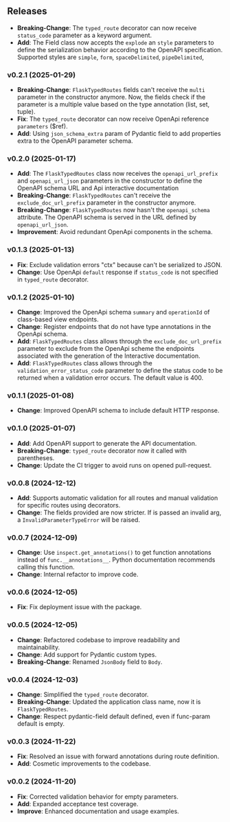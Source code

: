 ## Releases

- **Breaking-Change**: The `typed_route` decorator can now receive `status_code` parameter as a keyword argument.
- **Add**: The Field class now accepts the `explode` an `style` parameters to define the serialization 
  behavior according to the OpenAPI specification. Supported styles are `simple`, `form`, `spaceDelimited`, `pipeDelimited`,

### v0.2.1 (2025-01-29)

- **Breaking-Change**: `FlaskTypedRoutes` fields can't receive the `multi` parameter in the constructor anymore. Now, 
   the fields check if the parameter is a multiple value based on the type annotation (list, set, tuple).
- **Fix**: The `typed_route` decorator can now receive OpenApi reference `parameters` ($ref).
- **Add**: Using `json_schema_extra` param of Pydantic field to add properties extra to the OpenAPI parameter schema.

### v0.2.0 (2025-01-17)

- **Add**: The `FlaskTypedRoutes` class now receives the `openapi_url_prefix` and `openapi_url_json` parameters in 
   the constructor to define the OpenAPI schema URL and Api interactive documentation
- **Breaking-Change**: `FlaskTypedRoutes` can't receive the `exclude_doc_url_prefix` parameter in the constructor anymore.
- **Breaking-Change**: `FlaskTypedRoutes` now hasn't the `openapi_schema ` attribute. The OpenAPI schema is served in the 
   URL defined by `openapi_url_json`.
- **Improvement**: Avoid redundant OpenApi components in the schema.

### v0.1.3 (2025-01-13)

- **Fix**: Exclude validation errors "ctx" because can't be serialized to JSON.
- **Change**: Use OpenApi `default` response if `status_code` is not specified in `typed_route` decorator.

### v0.1.2 (2025-01-10)

- **Change**: Improved the OpenApi schema `summary` and `operationId` of class-based view endpoints.
- **Change**: Register endpoints that do not have type annotations in the OpenApi schema.
- **Add**: `FlaskTypedRoutes` class allows through the `exclude_doc_url_prefix` parameter to exclude from the OpenApi scheme 
   the endpoints associated with the generation of the Interactive documentation.
- **Add**: `FlaskTypedRoutes` class allows through the `validation_error_status_code` parameter to define the status code 
   to be returned when a validation error occurs. The default value is 400.

### v0.1.1 (2025-01-08)

- **Change**: Improved OpenAPI schema to include default HTTP response.

### v0.1.0 (2025-01-07)

- **Add**: Add OpenAPI support to generate the API documentation.
- **Breaking-Change**: `typed_route` decorator now it called with parentheses.
- **Change**: Update the CI trigger to avoid runs on opened pull-request.

### v0.0.8 (2024-12-12)

- **Add**: Supports automatic validation for all routes and manual validation for specific routes using decorators.
- **Change**: The fields provided are now stricter. If is passed an invalid arg, a `InvalidParameterTypeError` will be raised.

### v0.0.7 (2024-12-09)

- **Change**: Use `inspect.get_annotations()` to get function annotations instead of `func.__annotations__`. Python 
  documentation recommends calling this function.
- **Change**: Internal refactor to improve code.

### v0.0.6 (2024-12-05)

- **Fix**: Fix deployment issue with the package.

### v0.0.5 (2024-12-05)

- **Change**: Refactored codebase to improve readability and maintainability.
- **Change**: Add support for Pydantic custom types.
- **Breaking-Change**: Renamed `JsonBody` field to `Body`.

### v0.0.4 (2024-12-03)

- **Change**: Simplified the `typed_route` decorator.
- **Breaking-Change**: Updated the application class name, now it is `FlaskTypedRoutes`.
- **Change**: Respect pydantic-field default defined, even if func-param default is empty.

### v0.0.3 (2024-11-22)

- **Fix**: Resolved an issue with forward annotations during route definition.
- **Add**: Cosmetic improvements to the codebase.

### v0.0.2 (2024-11-20)

- **Fix**: Corrected validation behavior for empty parameters.
- **Add**: Expanded acceptance test coverage.
- **Improve**: Enhanced documentation and usage examples.